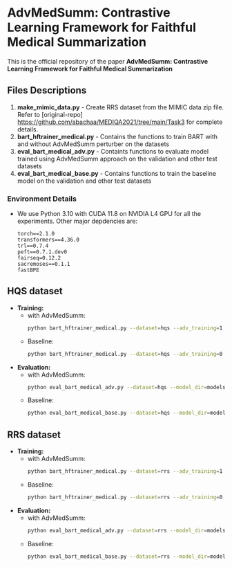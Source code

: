 # AdvMedSumm: Contrastive Learning Framework for Faithful Medical Summarization

This is the official repository of the paper **AdvMedSumm: Contrastive Learning Framework for Faithful Medical Summarization**

## Files Descriptions
1. **make_mimic_data.py** - Create RRS dataset from the MIMIC data zip file. Refer to [original-repo] https://github.com/abachaa/MEDIQA2021/tree/main/Task3 for complete details.
2. **bart_hftrainer_medical.py** - Contains the functions to train BART with and without AdvMedSumm perturber on the datasets
3. **eval_bart_medical_adv.py** - Containts functions to evaluate model trained using AdvMedSumm approach on the validation and other test datasets
4. **eval_bart_medical_base.py** - Contains functions to train the baseline model on the validation and other test datasets
   
### Environment Details

- We use Python 3.10 with CUDA 11.8 on NVIDIA L4 GPU for all the experiments. Other major depdencies are:
    ``` 
    torch==2.1.0
    transformers==4.36.0
    trl==0.7.4
    peft==0.7.1.dev0
    fairseq=0.12.2
    sacremoses==0.1.1
    fastBPE
    ```
    
## HQS dataset 

- **Training:**
  - with AdvMedSumm: 
    ```bash
    python bart_hftrainer_medical.py --dataset=hqs --adv_training=1 --exp=hqs_0.01
    ```
  - Baseline: 
    ```bash
    python bart_hftrainer_medical.py --dataset=hqs --adv_training=0 --exp=hqs_base
    ```
- **Evaluation:**
  - with AdvMedSumm: 
    ```bash
    python eval_bart_medical_adv.py --dataset=hqs --model_dir=models_hqs_0.01
    ``` 
  - Baseline: 
    ```bash
    python eval_bart_medical_base.py --dataset=hqs --model_dir=models_hqs_base
    ``` 

## RRS dataset 

- **Training:**
  - with AdvMedSumm: 
    ```bash
    python bart_hftrainer_medical.py --dataset=rrs --adv_training=1 --exp=rrs_0.01
    ``` 
  - Baseline: 
    ```bash
    python bart_hftrainer_medical.py --dataset=rrs --adv_training=0 --exp=rrs_base
    ``` 
- **Evaluation:**
  - with AdvMedSumm: 
    ```bash
    python eval_bart_medical_adv.py --dataset=rrs --model_dir=models_rrs_0.01
    ``` 
  - Baseline: 
    ```bash
    python eval_bart_medical_base.py --dataset=rrs --model_dir=models_rrs_base
    ``` 

